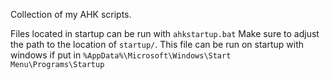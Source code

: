 Collection of my AHK scripts. 

Files located in startup can be run with `ahkstartup.bat`
Make sure to adjust the path to the location of `startup/`.
This file can be run on startup with windows if put in `%AppData%\Microsoft\Windows\Start Menu\Programs\Startup`